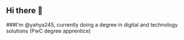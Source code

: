 ## Hi there 👋
###I'm @yahya245, currently doing a degree in digital and technology solutions (PwC degree apprentice)

<!--
**Yahya245/Yahya245** is a ✨ _special_ ✨ repository because its `README.md` (this file) appears on your GitHub profile.

Here are some ideas to get you started:

- 🔭 I’m currently working on ...
- 🌱 I’m currently learning ...
- 👯 I’m looking to collaborate on ...
- 🤔 I’m looking for help with ...
- 💬 Ask me about ...
- 📫 How to reach me: yahyamohamed13579@gmail.com
- 😄 Pronouns: ...
- ⚡ Fun fact: ...


